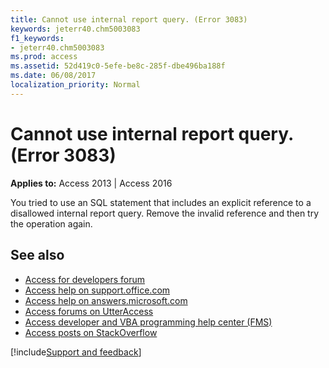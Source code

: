 ```yaml
---
title: Cannot use internal report query. (Error 3083)
keywords: jeterr40.chm5003083
f1_keywords:
- jeterr40.chm5003083
ms.prod: access
ms.assetid: 52d419c0-5efe-be8c-285f-dbe496ba188f
ms.date: 06/08/2017
localization_priority: Normal
---
```



# Cannot use internal report query. (Error 3083)

  

**Applies to:** Access 2013 | Access 2016

You tried to use an SQL statement that includes an explicit reference to a disallowed internal report query. Remove the invalid reference and then try the operation again.

## See also

- [Access for developers forum](https://social.msdn.microsoft.com/Forums/office/home?forum=accessdev)
- [Access help on support.office.com](https://support.office.com/search/results?query=Access)
- [Access help on answers.microsoft.com](https://answers.microsoft.com/)
- [Access forums on UtterAccess](https://www.utteraccess.com/forum/index.php?act=idx)
- [Access developer and VBA programming help center (FMS)](https://www.fmsinc.com/MicrosoftAccess/developer/)
- [Access posts on StackOverflow](https://stackoverflow.com/questions/tagged/ms-access)

[!include[Support and feedback](~/includes/feedback-boilerplate.md)]